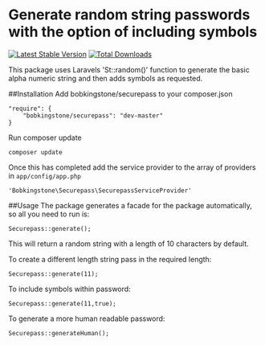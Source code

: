 # Generate random string passwords with the option of including symbols

[![Latest Stable Version](https://poser.pugx.org/bobkingstone/securepass/v/stable.svg)](https://packagist.org/packages/bobkingstone/securepass)
[![Total Downloads](https://poser.pugx.org/bobkingstone/securepass/downloads.svg)](https://packagist.org/packages/bobkingstone/securepass)

This package uses Laravels 'St::random()' function to generate the basic alpha numeric string and then adds symbols as requested.

##Installation
Add bobkingstone/securepass to your composer.json

    "require": {
        "bobkingstone/securepass": "dev-master"
    }

Run composer update

    composer update

Once this has completed add the service provider to the array of providers in `app/config/app.php`

    'Bobkingstone\Securepass\SecurepassServiceProvider'


##Usage
The package generates a facade for the package automatically, so all you need to run is:

    Securepass::generate();

This will return a random string with a length of 10 characters by default.

To create a different length string pass in the required length:

    Securepass::generate(11);

To include symbols within password:

    Securepass::generate(11,true);
    
To generate a more human readable password:

    Securepass::generateHuman();

